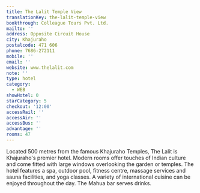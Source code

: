 ```yaml
---
title: The Lalit Temple View
translationKey: the-lalit-temple-view
bookthrough: Colleague Tours Pvt. Ltd.
mailto: ''
address: Opposite Circuit House
city: Khajuraho
postalcode: 471 606
phone: 7686-272111
mobile: ''
email: ''
website: www.thelalit.com
note: ''
type: hotel
category:
  - WEB
showHotel: 0
starCategory: 5
checkout: '12:00'
accessRail: ''
accessAir: ''
accessBus: ''
advantage: ''
rooms: 47
---
```

Located 500 metres from the famous Khajuraho Temples, The Lalit is Khajuraho's premier hotel. Modern rooms offer touches of Indian culture and come fitted with large windows overlooking the garden or temples. The hotel features a spa, outdoor pool, fitness centre, massage services and sauna facilities, and yoga classes. A variety of international cuisine can be enjoyed throughout the day. The Mahua bar serves drinks.